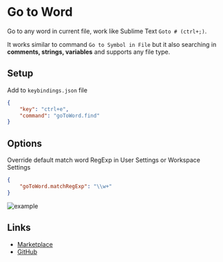 # Go to Word

Go to any word in current file, work like Sublime Text `Goto # (ctrl+;)`.

It works similar to command `Go to Symbol in File` but it also searching in **comments, strings, variables** and supports any file type.

## Setup

Add to `keybindings.json` file
```json
{
    "key": "ctrl+e",
    "command": "goToWord.find"
}
```

## Options

Override default match word RegExp in User Settings or Workspace Settings

```json
{
    "goToWord.matchRegExp": "\\w+"
}
```

<img src="https://lh3.googleusercontent.com/aH08_36h5GmHbTAZjFAcIPVbmStUPFgOicgo7x962wkboJ3C4HwzaY66G7QEXOCTGmLX1Srbw2ZdU5QgAuwv8gDUel3wDmEQTNuGuhAbB-TuORIb1l9fwjul2-pkuOQDyGHdsX2LBA=w871-h637-no" alt="example"/>

## Links
- [Marketplace](https://marketplace.visualstudio.com/items?itemName=jakubszalaty.go-to-word)
- [GitHub](https://github.com/jakubszalaty/go-to-word)
